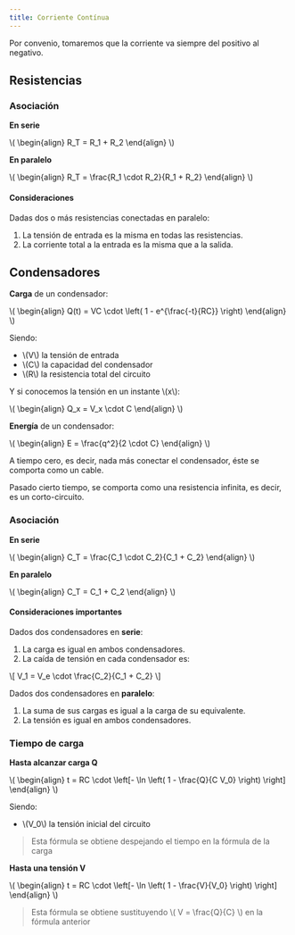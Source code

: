 ```yaml
---
title: Corriente Contínua
---
```


Por convenio, tomaremos que la corriente va siempre del positivo al negativo.

## Resistencias

### Asociación

**En serie**

\\( \begin{align}
  R_T = R_1 + R_2
\end{align} \\)

**En paralelo**

\\( \begin{align}
  R_T = \frac{R_1 \cdot R_2}{R_1 + R_2}
\end{align} \\)

#### Consideraciones

Dadas dos o más resistencias conectadas en paralelo:

1. La tensión de entrada es la misma en todas las resistencias.
2. La corriente total a la entrada es la misma que a la salida.

## Condensadores

**Carga** de un condensador:

\\( \begin{align}
  Q(t) = VC \cdot \left( 1 - e^{\frac{-t}{RC}} \right)
\end{align} \\)

Siendo:

* \\(V\\) la tensión de entrada
* \\(C\\) la capacidad del condensador
* \\(R\\) la resistencia total del circuito

Y si conocemos la tensión en un instante \\(x\\):

\\( \begin{align}
  Q_x = V_x \cdot C
\end{align} \\)

**Energía** de un condensador:

\\( \begin{align}
  E = \frac{q^2}{2 \cdot C}
\end{align} \\)

A tiempo cero, es decir, nada más conectar el condensador, éste se comporta como un cable.

Pasado cierto tiempo, se comporta como una resistencia infinita, es decir, es un corto-circuito.

### Asociación

**En serie**

\\( \begin{align}
  C_T = \frac{C_1 \cdot C_2}{C_1 + C_2}
\end{align} \\)

**En paralelo**

\\( \begin{align}
  C_T = C_1 + C_2
\end{align} \\)

#### Consideraciones importantes

Dados dos condensadores en **serie**:

1. La carga es igual en ambos condensadores.
2. La caída de tensión en cada condensador es:

\\[ V_1 = V_e \cdot \frac{C_2}{C_1 + C_2} \\]

Dados dos condensadores en **paralelo**:

1. La suma de sus cargas es igual a la carga de su equivalente.
2. La tensión es igual en ambos condensadores.

### Tiempo de carga

**Hasta alcanzar carga Q**

\\( \begin{align}
  t = RC \cdot \left[- \ln \left( 1 - \frac{Q}{C V_0} \right) \right]
\end{align} \\)

Siendo:

* \\(V_0\\) la tensión inicial del circuito

> Esta fórmula se obtiene despejando el tiempo en la fórmula de la carga

**Hasta una tensión V**

\\( \begin{align}
  t = RC \cdot \left[- \ln \left( 1 - \frac{V}{V_0} \right) \right]
\end{align} \\)

> Esta fórmula se obtiene sustituyendo \\( V = \frac{Q}{C} \\) en la fórmula anterior
